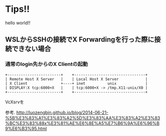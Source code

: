 # Tips!!
hello world!!
## WSLからSSHの接続でX Forwardingを行った際に接続できない場合
### 通常のlogin先からのX Clientの起動
```
+------------------------+    +--------------------------------+
| Remote Host X Server   |    | Local Host X Server            |
| X Client               +----+ inet          unix             |
| DISPLAY:X tcp:6000+X   |    | tcp:6000+X -> /tmp.X11-unix/X0 |
+------------------------+    +--------------------------------+
```
VcXsrvを

参考.
http://luozengbin.github.io/blog/2014-06-21-%5B%E3%83%A1%E3%83%A2%5D%E3%83%AA%E3%83%A2%E3%83%BC%E3%83%88x%E3%81%AE%E6%8E%A5%E7%B6%9A%E6%96%B9%E6%B3%95.html
